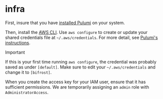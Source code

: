 # infra

First, insure that you have [installed Pulumi](https://www.pulumi.com/docs/iac/get-started/aws/begin/#install-pulumi) on your system.

Then, install the [AWS CLI](https://docs.aws.amazon.com/cli/latest/userguide/getting-started-install.html#getting-started-install-instructions). Use `aws configure` to create or update your shared credentials file at `~/.aws/credentials`. For more detail, see [Pulumi's instructions](https://www.pulumi.com/registry/packages/aws/installation-configuration/#create-a-shared-credentials-file).

> [!IMPORTANT]
> If this is your first time running `aws configure`, the credential was probably saved as under `[default]`. Make sure to edit your `~/.aws/credentials` and change it to `[bifrost]`.

When you create the access key for your IAM user, ensure that it has sufficient permissions. We are temporarily assigning an `admin` role with `AdministratorAccess`.
